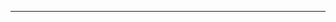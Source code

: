 <!--
CO_OP_TRANSLATOR_METADATA:
{
  "original_hash": "d728344bb154722a868f154d06fc9786",
  "translation_date": "2025-08-26T13:25:13+00:00",
  "source_file": "README.md",
  "language_code": "bg"
}
-->



---

